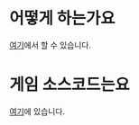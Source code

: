 # 어떻게 하는가요
[여기](https://semi-yu.github.io/dodge-ball-published/)에서 할 수 있습니다.

# 게임 소스코드는요
[여기](https://github.com/semi-yu/dodge-ball)에 있습니다.
